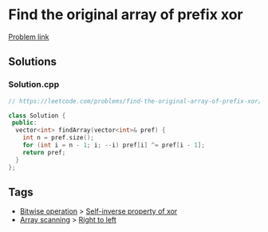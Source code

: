 # Find the original array of prefix xor

[Problem link](https://leetcode.com/problems/find-the-original-array-of-prefix-xor/)

## Solutions


### Solution.cpp
```cpp
// https://leetcode.com/problems/find-the-original-array-of-prefix-xor/

class Solution {
 public:
  vector<int> findArray(vector<int>& pref) {
    int n = pref.size();
    for (int i = n - 1; i; --i) pref[i] ^= pref[i - 1];
    return pref;
  }
};
```
## Tags

* [Bitwise operation](/Collections/bitwise-operation.md#bitwise-operation) > [Self-inverse property of xor](/Collections/bitwise-operation.md#self-inverse-property-of-xor)
* [Array scanning](/Collections/array-scanning.md#array-scanning) > [Right to left](/Collections/array-scanning.md#right-to-left)

